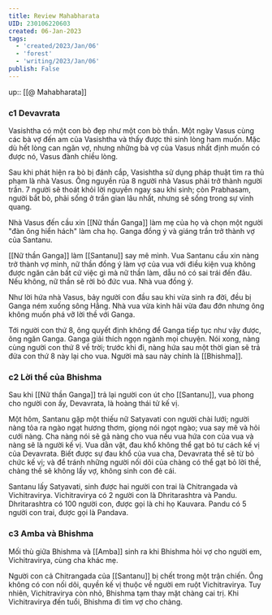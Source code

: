 ```yaml
---
title: Review Mahabharata
UID: 230106220603
created: 06-Jan-2023
tags:
  - 'created/2023/Jan/06'
  - 'forest'
  - 'writing/2023/Jan/06'
publish: False
---
```

up:: [[@ Mahabharata]]

### c1 Devavrata
Vasishtha có một con bò đẹp như một con bò thần. Một ngày Vasus cùng các bà vợ đến am của Vasishtha và thấy được thì sinh lòng ham muốn. Mặc dù hết lòng can ngăn vợ, nhưng những bà vợ của Vasus nhất định muốn có được nó, Vasus đành chiều lòng.

Sau khi phát hiện ra bò bị đánh cắp, Vasishtha sử dụng pháp thuật tìm ra thủ phạm là nhà Vasus. Ông nguyền rủa 8 người nhà Vasus phải trở thành người trần. 7 người sẽ thoát khỏi lời nguyền ngay sau khi sinh; còn Prabhasam, người bắt bò, phải sống ở trần gian lâu nhất, nhưng sẽ sống trong sự vinh quang.

Nhà Vasus đến cầu xin [[Nữ thần Ganga]] làm mẹ của họ và chọn một người "đàn ông hiển hách" làm cha họ. Ganga đồng ý và giáng trần trở thành vợ của Santanu.

[[Nữ thần Ganga]] làm [[Santanu]] say mê mình. Vua Santanu cầu xin nàng trở thành vợ mình, nữ thần đồng ý làm vợ của vua với điều kiện vua không được ngăn cản bất cứ việc gì mà nữ thần làm, dẫu nó có sai trái đến đâu. Nếu không, nữ thần sẽ rời bỏ đức vua. Nhà vua đồng ý. 
 
Như lời hứa nhà Vasus, bảy người con đầu sau khi vừa sinh ra đời, đều bị Ganga ném xuống sông Hằng. Nhà vua vừa kinh hãi vừa đau đớn nhưng ông không muốn phá vỡ lời thề với Ganga. 

Tới người con thứ 8, ông quyết định không để Ganga tiếp tục như vậy được, ông ngăn Ganga. Ganga giải thích ngọn ngành mọi chuyện. Nói xong, nàng cùng người con thứ 8 về trời; trước khi đi, nàng hứa sau một thời gian sẽ trả đửa con thứ 8 này lại cho vua. Người mà sau này chính là [[Bhishma]].

### c2 Lời thề của Bhishma
Sau khi [[Nữ thần Ganga]] trả lại người con út cho [[Santanu]], vua phong cho người con ấy, Devavrata, là hoàng thái tử kế vị.

Một hôm, Santanu gặp một thiếu nữ Satyavati con người chài lưới; người nàng tỏa ra ngào ngạt hương thơm, giọng nói ngọt ngào; vua say mê và hỏi cưới nàng. Cha nàng nói sẽ gả nàng cho vua nếu vua hứa con của vua và nàng sẽ là người kế vị. Vua dằn vặt, đau khổ không thể gạt bỏ tư cách kế vị của Devavrata. Biết được sự đau khổ của vua cha, Devavrata thề sẽ từ bỏ chức kế vị; và để tránh những người nối dõi của chàng có thể gạt bỏ lời thề, chàng thề sẽ không lấy vợ, không sinh con đẻ cái.

Santanu lấy Satyavati, sinh được hai người con trai là Chitrangada và Vichitravirya. Vichitravirya có 2 người con là Dhritarashtra và Pandu. Dhritarashtra có 100 người con, được gọi là chi họ Kauvara. Pandu có 5 người con trai, được gọi là Pandava.

### c3 Amba và Bhishma
Mối thù giữa Bhishma và [[Amba]] sinh ra khi Bhishma hỏi vợ cho người em, Vichitravirya, cùng cha khác mẹ.

Người con cả Chitrangada của [[Santanu]] bị chết trong một trận chiến. Ông không có con nối dõi, quyền kế vị thuộc về người em ruột Vichitravirya. Tuy nhiên, Vichitravirya  còn nhỏ, Bhishma tạm thay mặt chàng cai trị. Khi Vichitravirya đến tuổi, Bhishma đi tìm vợ cho chàng.